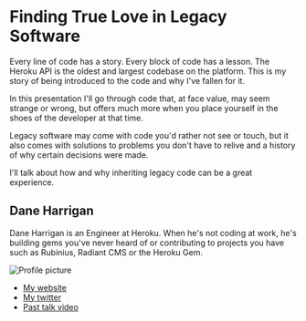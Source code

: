 # Finding True Love in Legacy Software

Every line of code has a story. Every block of code has a lesson. The
Heroku API is the oldest and largest codebase on the platform. This is
my story of being introduced to the code and why I've fallen for it.

In this presentation I'll go through code that, at face value, may seem
strange or wrong, but offers much more when you place yourself in the
shoes of the developer at that time.

Legacy software may come with code you'd rather not see or touch, but it
also comes with solutions to problems you don't have to relive and a
history of why certain decisions were made.

I'll talk about how and why inheriting legacy code can be a great
experience.

## Dane Harrigan

Dane Harrigan is an Engineer at Heroku. When he's not coding at work,
he's building gems you've never heard of or contributing to projects you
have such as Rubinius, Radiant CMS or the Heroku Gem.

![Profile picture](https://github.com/daneharrigan/sprk2012-cfp/raw/finding_true_love_in_legacy_software/dane_harrigan-finding_true_love_in_legacy_software/profile_picture.jpg)

- [My website](http://dane.heroku.com)
- [My twitter](https://twitter.com/#!/daneharrigan)
- [Past talk video](http://www.youtube.com/watch?v=SupZjqYjwC4)
